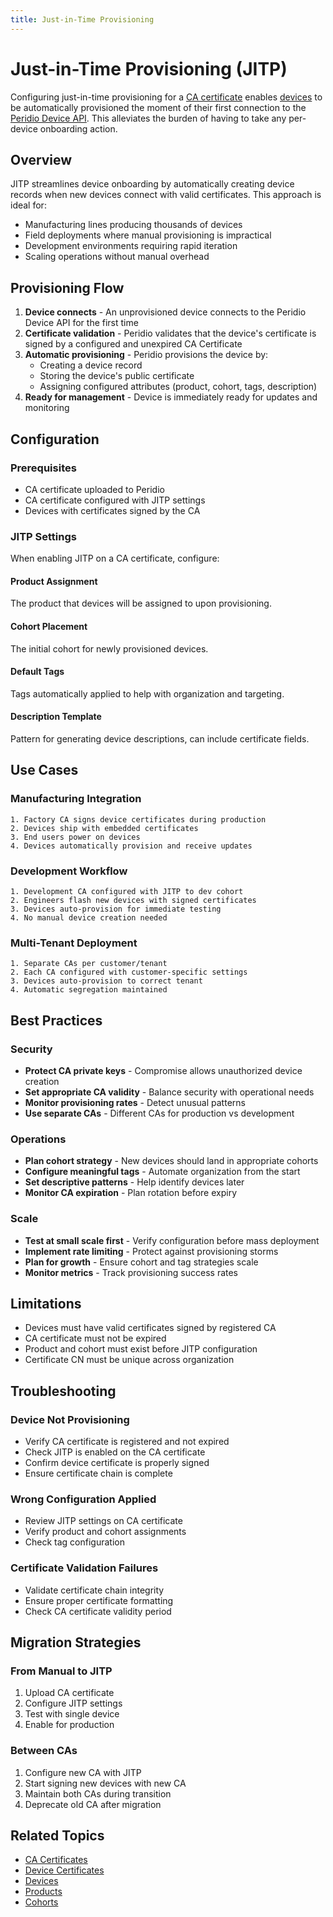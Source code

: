 ```yaml
---
title: Just-in-Time Provisioning
---
```


# Just-in-Time Provisioning (JITP)

Configuring just-in-time provisioning for a [CA certificate](/dev-center/peridio-core/device-management/ca-certificates) enables [devices](/dev-center/peridio-core/device-management/devices) to be automatically provisioned the moment of their first connection to the [Peridio Device API](/device-api). This alleviates the burden of having to take any per-device onboarding action.

## Overview

JITP streamlines device onboarding by automatically creating device records when new devices connect with valid certificates. This approach is ideal for:

- Manufacturing lines producing thousands of devices
- Field deployments where manual provisioning is impractical
- Development environments requiring rapid iteration
- Scaling operations without manual overhead

## Provisioning Flow

1. **Device connects** - An unprovisioned device connects to the Peridio Device API for the first time
2. **Certificate validation** - Peridio validates that the device's certificate is signed by a configured and unexpired CA Certificate
3. **Automatic provisioning** - Peridio provisions the device by:
   - Creating a device record
   - Storing the device's public certificate
   - Assigning configured attributes (product, cohort, tags, description)
4. **Ready for management** - Device is immediately ready for updates and monitoring

## Configuration

### Prerequisites

- CA certificate uploaded to Peridio
- CA certificate configured with JITP settings
- Devices with certificates signed by the CA

### JITP Settings

When enabling JITP on a CA certificate, configure:

#### Product Assignment

The product that devices will be assigned to upon provisioning.

#### Cohort Placement

The initial cohort for newly provisioned devices.

#### Default Tags

Tags automatically applied to help with organization and targeting.

#### Description Template

Pattern for generating device descriptions, can include certificate fields.

## Use Cases

### Manufacturing Integration

```
1. Factory CA signs device certificates during production
2. Devices ship with embedded certificates
3. End users power on devices
4. Devices automatically provision and receive updates
```

### Development Workflow

```
1. Development CA configured with JITP to dev cohort
2. Engineers flash new devices with signed certificates
3. Devices auto-provision for immediate testing
4. No manual device creation needed
```

### Multi-Tenant Deployment

```
1. Separate CAs per customer/tenant
2. Each CA configured with customer-specific settings
3. Devices auto-provision to correct tenant
4. Automatic segregation maintained
```

## Best Practices

### Security

- **Protect CA private keys** - Compromise allows unauthorized device creation
- **Set appropriate CA validity** - Balance security with operational needs
- **Monitor provisioning rates** - Detect unusual patterns
- **Use separate CAs** - Different CAs for production vs development

### Operations

- **Plan cohort strategy** - New devices should land in appropriate cohorts
- **Configure meaningful tags** - Automate organization from the start
- **Set descriptive patterns** - Help identify devices later
- **Monitor CA expiration** - Plan rotation before expiry

### Scale

- **Test at small scale first** - Verify configuration before mass deployment
- **Implement rate limiting** - Protect against provisioning storms
- **Plan for growth** - Ensure cohort and tag strategies scale
- **Monitor metrics** - Track provisioning success rates

## Limitations

- Devices must have valid certificates signed by registered CA
- CA certificate must not be expired
- Product and cohort must exist before JITP configuration
- Certificate CN must be unique across organization

## Troubleshooting

### Device Not Provisioning

- Verify CA certificate is registered and not expired
- Check JITP is enabled on the CA certificate
- Confirm device certificate is properly signed
- Ensure certificate chain is complete

### Wrong Configuration Applied

- Review JITP settings on CA certificate
- Verify product and cohort assignments
- Check tag configuration

### Certificate Validation Failures

- Validate certificate chain integrity
- Ensure proper certificate formatting
- Check CA certificate validity period

## Migration Strategies

### From Manual to JITP

1. Upload CA certificate
2. Configure JITP settings
3. Test with single device
4. Enable for production

### Between CAs

1. Configure new CA with JITP
2. Start signing new devices with new CA
3. Maintain both CAs during transition
4. Deprecate old CA after migration

## Related Topics

- [CA Certificates](/dev-center/peridio-core/device-management/ca-certificates)
- [Device Certificates](/dev-center/peridio-core/device-management/device-certificates)
- [Devices](/dev-center/peridio-core/device-management/devices)
- [Products](/dev-center/peridio-core/device-management/products)
- [Cohorts](/dev-center/peridio-core/device-management/cohorts)

